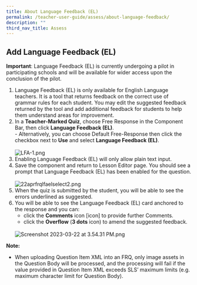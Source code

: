```yaml
---
title: About Language Feedback (EL)
permalink: /teacher-user-guide/assess/about-language-feedback/
description: ""
third_nav_title: Assess
---
```

<h2>Add Language Feedback (EL)</h2>

<strong>Important</strong>: Language Feedback (EL) is currently undergoing a pilot in participating schools and will be available for wider access upon the conclusion of the pilot.

<ol>
  <li>Language Feedback (EL) is only available for English Language teachers. It is a tool that returns feedback on the correct use of grammar rules for each student. You may edit the suggested feedback returned by the tool and add additional feedback for students to help them understand areas for improvement.</li>
  <li>In a <strong>Teacher-Marked Quiz</strong>, choose Free Response in the Component Bar, then click <strong>Language Feedback (EL)</strong>.<br>
    - Alternatively, you can choose Default Free-Response then click the checkbox next to <strong>Use</strong> and select <strong>Language Feedback (EL)</strong>.<br>
    <br>
    <img alt="LFA-1.png" src="https://s3-us-west-2.amazonaws.com/secure.notion-static.com/47526fe5-6399-4ede-bdfa-c6f5546d70cf/LFA-1.png">
  </li>
  <li>Enabling Language Feedback (EL) will only allow plain text input.</li>
  <li>Save the component and return to Lesson Editor page. You should see a prompt that Language Feedback (EL) has been enabled for the question.<br>
    <br>
    <img alt="22aprfrqlfaelselect2.png" src="https://s3-us-west-2.amazonaws.com/secure.notion-static.com/6f9c1625-c675-48c7-bb42-8a392fb44a34/22aprfrqlfaelselect2.png">
  </li>
  <li>When the quiz is submitted by the student, you will be able to see the errors underlined as suggested.</li>
  <li>You will be able to see the Language Feedback (EL) card anchored to the response and you can:
    <ul>
      <li>click the <strong>Comments</strong> icon [icon] to provide further Comments.</li>
      <li>click the <strong>Overflow</strong> (<strong>3 dots</strong> icon) to amend the suggested feedback.</li>
    </ul>
    <br>
    <img alt="Screenshot 2023-03-22 at 3.54.31 PM.png" src="https://s3-us-west-2.amazonaws.com/secure.notion-static.com/597ea9b2-8047-4465-9f1a-7ee98a29cef1/Screenshot_2023-03-22_at_3.54.31_PM.png">
  </li>
</ol>

<p><strong>Note:</strong></p>

<ul>
  <li>When uploading Question Item XML into an FRQ, only image assets in the Question Body will be processed, and the processing will fail if the value provided in Question Item XML exceeds SLS’ maximum limits (e.g. maximum character limit for Question Body).</li>
</ul>